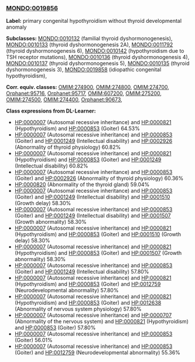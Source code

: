 
### [MONDO:0019856](http://purl.obolibrary.org/obo/MONDO_0019856)
**Label:** primary congenital hypothyroidism without thyroid developmental anomaly

**Subclasses:** [MONDO:0010132](http://purl.obolibrary.org/obo/MONDO_0010132) (familial thyroid dyshormonogenesis), [MONDO:0010133](http://purl.obolibrary.org/obo/MONDO_0010133) (thyroid dyshormonogenesis 2A), [MONDO:0011792](http://purl.obolibrary.org/obo/MONDO_0011792) (thyroid dyshormonogenesis 6), [MONDO:0010142](http://purl.obolibrary.org/obo/MONDO_0010142) (hypothyroidism due to TSH receptor mutations), [MONDO:0010136](http://purl.obolibrary.org/obo/MONDO_0010136) (thyroid dyshormonogenesis 4), [MONDO:0010137](http://purl.obolibrary.org/obo/MONDO_0010137) (thyroid dyshormonogenesis 5), [MONDO:0010135](http://purl.obolibrary.org/obo/MONDO_0010135) (thyroid dyshormonogenesis 3), [MONDO:0019858](http://purl.obolibrary.org/obo/MONDO_0019858) (idiopathic congenital hypothyroidism), 

**Corr. equiv. classes:** [OMIM:274900](http://purl.obolibrary.org/obo/OMIM_274900), [OMIM:274800](http://purl.obolibrary.org/obo/OMIM_274800), [OMIM:274700](http://purl.obolibrary.org/obo/OMIM_274700), [Orphanet:95716](http://www.orpha.net/ORDO/Orphanet_95716), [Orphanet:95717](http://www.orpha.net/ORDO/Orphanet_95717), [OMIM:607200](http://purl.obolibrary.org/obo/OMIM_607200), [OMIM:275200](http://purl.obolibrary.org/obo/OMIM_275200), [OMIM:274500](http://purl.obolibrary.org/obo/OMIM_274500), [OMIM:274400](http://purl.obolibrary.org/obo/OMIM_274400), [Orphanet:90673](http://www.orpha.net/ORDO/Orphanet_90673), 

**Class expressions from DL-Learner:**

- [HP:0000007](http://purl.obolibrary.org/obo/HP_0000007) (Autosomal recessive inheritance) and [HP:0000821](http://purl.obolibrary.org/obo/HP_0000821) (Hypothyroidism) and [HP:0000853](http://purl.obolibrary.org/obo/HP_0000853) (Goiter) 64.53%
- [HP:0000007](http://purl.obolibrary.org/obo/HP_0000007) (Autosomal recessive inheritance) and [HP:0000853](http://purl.obolibrary.org/obo/HP_0000853) (Goiter) and [HP:0001249](http://purl.obolibrary.org/obo/HP_0001249) (Intellectual disability) and [HP:0002926](http://purl.obolibrary.org/obo/HP_0002926) (Abnormality of thyroid physiology) 60.82%
- [HP:0000007](http://purl.obolibrary.org/obo/HP_0000007) (Autosomal recessive inheritance) and [HP:0000821](http://purl.obolibrary.org/obo/HP_0000821) (Hypothyroidism) and [HP:0000853](http://purl.obolibrary.org/obo/HP_0000853) (Goiter) and [HP:0001249](http://purl.obolibrary.org/obo/HP_0001249) (Intellectual disability) 60.82%
- [HP:0000007](http://purl.obolibrary.org/obo/HP_0000007) (Autosomal recessive inheritance) and [HP:0000853](http://purl.obolibrary.org/obo/HP_0000853) (Goiter) and [HP:0002926](http://purl.obolibrary.org/obo/HP_0002926) (Abnormality of thyroid physiology) 60.36%
- [HP:0000820](http://purl.obolibrary.org/obo/HP_0000820) (Abnormality of the thyroid gland) 59.04%
- [HP:0000007](http://purl.obolibrary.org/obo/HP_0000007) (Autosomal recessive inheritance) and [HP:0000853](http://purl.obolibrary.org/obo/HP_0000853) (Goiter) and [HP:0001249](http://purl.obolibrary.org/obo/HP_0001249) (Intellectual disability) and [HP:0001510](http://purl.obolibrary.org/obo/HP_0001510) (Growth delay) 58.30%
- [HP:0000007](http://purl.obolibrary.org/obo/HP_0000007) (Autosomal recessive inheritance) and [HP:0000853](http://purl.obolibrary.org/obo/HP_0000853) (Goiter) and [HP:0001249](http://purl.obolibrary.org/obo/HP_0001249) (Intellectual disability) and [HP:0001507](http://purl.obolibrary.org/obo/HP_0001507) (Growth abnormality) 58.30%
- [HP:0000007](http://purl.obolibrary.org/obo/HP_0000007) (Autosomal recessive inheritance) and [HP:0000821](http://purl.obolibrary.org/obo/HP_0000821) (Hypothyroidism) and [HP:0000853](http://purl.obolibrary.org/obo/HP_0000853) (Goiter) and [HP:0001510](http://purl.obolibrary.org/obo/HP_0001510) (Growth delay) 58.30%
- [HP:0000007](http://purl.obolibrary.org/obo/HP_0000007) (Autosomal recessive inheritance) and [HP:0000821](http://purl.obolibrary.org/obo/HP_0000821) (Hypothyroidism) and [HP:0000853](http://purl.obolibrary.org/obo/HP_0000853) (Goiter) and [HP:0001507](http://purl.obolibrary.org/obo/HP_0001507) (Growth abnormality) 58.30%
- [HP:0000007](http://purl.obolibrary.org/obo/HP_0000007) (Autosomal recessive inheritance) and [HP:0000853](http://purl.obolibrary.org/obo/HP_0000853) (Goiter) and [HP:0001249](http://purl.obolibrary.org/obo/HP_0001249) (Intellectual disability) 57.80%
- [HP:0000007](http://purl.obolibrary.org/obo/HP_0000007) (Autosomal recessive inheritance) and [HP:0000821](http://purl.obolibrary.org/obo/HP_0000821) (Hypothyroidism) and [HP:0000853](http://purl.obolibrary.org/obo/HP_0000853) (Goiter) and [HP:0012759](http://purl.obolibrary.org/obo/HP_0012759) (Neurodevelopmental abnormality) 57.80%
- [HP:0000007](http://purl.obolibrary.org/obo/HP_0000007) (Autosomal recessive inheritance) and [HP:0000821](http://purl.obolibrary.org/obo/HP_0000821) (Hypothyroidism) and [HP:0000853](http://purl.obolibrary.org/obo/HP_0000853) (Goiter) and [HP:0012638](http://purl.obolibrary.org/obo/HP_0012638) (Abnormality of nervous system physiology) 57.80%
- [HP:0000007](http://purl.obolibrary.org/obo/HP_0000007) (Autosomal recessive inheritance) and [HP:0000707](http://purl.obolibrary.org/obo/HP_0000707) (Abnormality of the nervous system) and [HP:0000821](http://purl.obolibrary.org/obo/HP_0000821) (Hypothyroidism) and [HP:0000853](http://purl.obolibrary.org/obo/HP_0000853) (Goiter) 57.80%
- [HP:0000007](http://purl.obolibrary.org/obo/HP_0000007) (Autosomal recessive inheritance) and [HP:0000853](http://purl.obolibrary.org/obo/HP_0000853) (Goiter) 56.01%
- [HP:0000007](http://purl.obolibrary.org/obo/HP_0000007) (Autosomal recessive inheritance) and [HP:0000853](http://purl.obolibrary.org/obo/HP_0000853) (Goiter) and [HP:0012759](http://purl.obolibrary.org/obo/HP_0012759) (Neurodevelopmental abnormality) 55.36%



